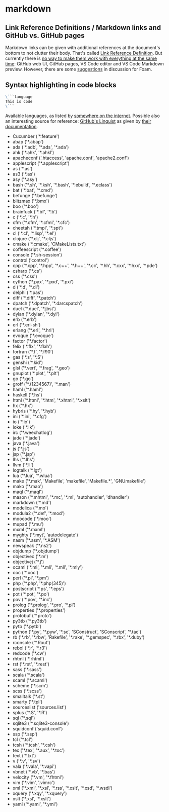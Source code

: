 # markdown

## Link Reference Definitions / Markdown links and GitHub vs. GitHub pages

Markdown links can be given with additional references at the document's bottom to not clutter their body. That's called [Link Reference Definition](https://foambubble.github.io/foam/features/link-reference-definitions.html). But currently there is [no way to make them work with everything at the same time](https://foambubble.github.io/foam/features/link-reference-definitions.html): GitHub web UI, GitHub pages, VS Code editor and VS Code Markdown preview. However, there are some [suggestions](https://foambubble.github.io/foam/features/link-reference-definitions.html) in discussion for Foam.

## Syntax highlighting in code blocks

```markdown
\```language
This is code
\```
```

Available languages, as listed by [somewhere on the internet](https://support.codebasehq.com/articles/tips-tricks/syntax-highlighting-in-markdown). Possible also an interesting source for reference: [GitHub's Linguist](https://github.com/github/linguist/blob/master/lib/linguist/languages.yml) as given by [their documentation](https://docs.github.com/en/github/writing-on-github/working-with-advanced-formatting/creating-and-highlighting-code-blocks#syntax-highlighting).

- Cucumber ('\*.feature')
- abap ('\*.abap')
- ada ('\*.adb', '\*.ads', '\*.ada')
- ahk ('\*.ahk', '\*.ahkl')
- apacheconf ('.htaccess', 'apache.conf', 'apache2.conf')
- applescript ('\*.applescript')
- as ('\*.as')
- as3 ('\*.as')
- asy ('\*.asy')
- bash ('\*.sh', '\*.ksh', '\*.bash', '\*.ebuild', '\*.eclass')
- bat ('\*.bat', '\*.cmd')
- befunge ('\*.befunge')
- blitzmax ('\*.bmx')
- boo ('\*.boo')
- brainfuck ('\*.bf', '\*.b')
- c ('\*.c', '\*.h')
- cfm ('\*.cfm', '\*.cfml', '\*.cfc')
- cheetah ('\*.tmpl', '\*.spt')
- cl ('\*.cl', '\*.lisp', '\*.el')
- clojure ('\*.clj', '\*.cljs')
- cmake ('\*.cmake', 'CMakeLists.txt')
- coffeescript ('\*.coffee')
- console ('\*.sh-session')
- control ('control')
- cpp ('\*.cpp', '\*.hpp', '\*.c++', '\*.h++', '\*.cc', '\*.hh', '\*.cxx', '\*.hxx', '\*.pde')
- csharp ('\*.cs')
- css ('\*.css')
- cython ('\*.pyx', '\*.pxd', '\*.pxi')
- d ('\*.d', '\*.di')
- delphi ('\*.pas')
- diff ('\*.diff', '\*.patch')
- dpatch ('\*.dpatch', '\*.darcspatch')
- duel ('\*.duel', '\*.jbst')
- dylan ('\*.dylan', '\*.dyl')
- erb ('\*.erb')
- erl ('\*.erl-sh')
- erlang ('\*.erl', '\*.hrl')
- evoque ('\*.evoque')
- factor ('\*.factor')
- felix ('\*.flx', '\*.flxh')
- fortran ('\*.f', '\*.f90')
- gas ('\*.s', '\*.S')
- genshi ('\*.kid')
- glsl ('\*.vert', '\*.frag', '\*.geo')
- gnuplot ('\*.plot', '\*.plt')
- go ('\*.go')
- groff ('\*.(1234567)', '\*.man')
- haml ('\*.haml')
- haskell ('\*.hs')
- html ('\*.html', '\*.htm', '\*.xhtml', '\*.xslt')
- hx ('\*.hx')
- hybris ('\*.hy', '\*.hyb')
- ini ('\*.ini', '\*.cfg')
- io ('\*.io')
- ioke ('\*.ik')
- irc ('\*.weechatlog')
- jade ('\*.jade')
- java ('\*.java')
- js ('\*.js')
- jsp ('\*.jsp')
- lhs ('\*.lhs')
- llvm ('\*.ll')
- logtalk ('\*.lgt')
- lua ('\*.lua', '\*.wlua')
- make ('\*.mak', 'Makefile', 'makefile', 'Makefile.\*', 'GNUmakefile')
- mako ('\*.mao')
- maql ('\*.maql')
- mason ('\*.mhtml', '\*.mc', '\*.mi', 'autohandler', 'dhandler')
- markdown ('\*.md')
- modelica ('\*.mo')
- modula2 ('\*.def', '\*.mod')
- moocode ('\*.moo')
- mupad ('\*.mu')
- mxml ('\*.mxml')
- myghty ('\*.myt', 'autodelegate')
- nasm ('\*.asm', '\*.ASM')
- newspeak ('\*.ns2')
- objdump ('\*.objdump')
- objectivec ('\*.m')
- objectivej ('\*.j')
- ocaml ('\*.ml', '\*.mli', '\*.mll', '\*.mly')
- ooc ('\*.ooc')
- perl ('\*.pl', '\*.pm')
- php ('\*.php', '\*.php(345)')
- postscript ('\*.ps', '\*.eps')
- pot ('\*.pot', '\*.po')
- pov ('\*.pov', '\*.inc')
- prolog ('\*.prolog', '\*.pro', '\*.pl')
- properties ('\*.properties')
- protobuf ('\*.proto')
- py3tb ('\*.py3tb')
- pytb ('\*.pytb')
- python ('\*.py', '\*.pyw', '\*.sc', 'SConstruct', 'SConscript', '\*.tac')
- rb ('\*.rb', '\*.rbw', 'Rakefile', '\*.rake', '\*.gemspec', '\*.rbx', '\*.duby')
- rconsole ('\*.Rout')
- rebol ('\*.r', '\*.r3')
- redcode ('\*.cw')
- rhtml ('\*.rhtml')
- rst ('\*.rst', '\*.rest')
- sass ('\*.sass')
- scala ('\*.scala')
- scaml ('\*.scaml')
- scheme ('\*.scm')
- scss ('\*.scss')
- smalltalk ('\*.st')
- smarty ('\*.tpl')
- sourceslist ('sources.list')
- splus ('\*.S', '\*.R')
- sql ('\*.sql')
- sqlite3 ('\*.sqlite3-console')
- squidconf ('squid.conf')
- ssp ('\*.ssp')
- tcl ('\*.tcl')
- tcsh ('\*.tcsh', '\*.csh')
- tex ('\*.tex', '\*.aux', '\*.toc')
- text ('\*.txt')
- v ('\*.v', '\*.sv')
- vala ('\*.vala', '\*.vapi')
- vbnet ('\*.vb', '\*.bas')
- velocity ('\*.vm', '\*.fhtml')
- vim ('\*.vim', '.vimrc')
- xml ('\*.xml', '\*.xsl', '\*.rss', '\*.xslt', '\*.xsd', '\*.wsdl')
- xquery ('\*.xqy', '\*.xquery')
- xslt ('\*.xsl', '\*.xslt')
- yaml ('\*.yaml', '\*.yml')
